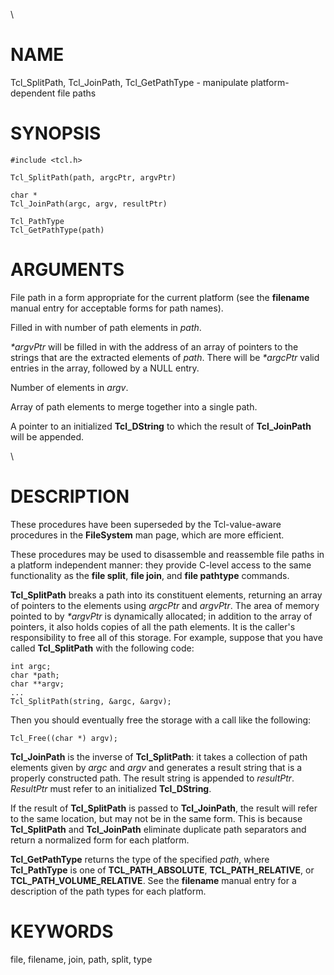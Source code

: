 \

# NAME

Tcl_SplitPath, Tcl_JoinPath, Tcl_GetPathType - manipulate
platform-dependent file paths

# SYNOPSIS

    #include <tcl.h>

    Tcl_SplitPath(path, argcPtr, argvPtr)

    char *
    Tcl_JoinPath(argc, argv, resultPtr)

    Tcl_PathType
    Tcl_GetPathType(path)

# ARGUMENTS

File path in a form appropriate for the current platform (see the
**filename** manual entry for acceptable forms for path names).

Filled in with number of path elements in *path*.

*\*argvPtr* will be filled in with the address of an array of pointers
to the strings that are the extracted elements of *path*. There will be
*\*argcPtr* valid entries in the array, followed by a NULL entry.

Number of elements in *argv*.

Array of path elements to merge together into a single path.

A pointer to an initialized **Tcl_DString** to which the result of
**Tcl_JoinPath** will be appended.

\

# DESCRIPTION

These procedures have been superseded by the Tcl-value-aware procedures
in the **FileSystem** man page, which are more efficient.

These procedures may be used to disassemble and reassemble file paths in
a platform independent manner: they provide C-level access to the same
functionality as the **file split**, **file join**, and **file
pathtype** commands.

**Tcl_SplitPath** breaks a path into its constituent elements, returning
an array of pointers to the elements using *argcPtr* and *argvPtr*. The
area of memory pointed to by *\*argvPtr* is dynamically allocated; in
addition to the array of pointers, it also holds copies of all the path
elements. It is the caller\'s responsibility to free all of this
storage. For example, suppose that you have called **Tcl_SplitPath**
with the following code:

    int argc;
    char *path;
    char **argv;
    ...
    Tcl_SplitPath(string, &argc, &argv);

Then you should eventually free the storage with a call like the
following:

    Tcl_Free((char *) argv);

**Tcl_JoinPath** is the inverse of **Tcl_SplitPath**: it takes a
collection of path elements given by *argc* and *argv* and generates a
result string that is a properly constructed path. The result string is
appended to *resultPtr*. *ResultPtr* must refer to an initialized
**Tcl_DString**.

If the result of **Tcl_SplitPath** is passed to **Tcl_JoinPath**, the
result will refer to the same location, but may not be in the same form.
This is because **Tcl_SplitPath** and **Tcl_JoinPath** eliminate
duplicate path separators and return a normalized form for each
platform.

**Tcl_GetPathType** returns the type of the specified *path*, where
**Tcl_PathType** is one of **TCL_PATH_ABSOLUTE**, **TCL_PATH_RELATIVE**,
or **TCL_PATH_VOLUME_RELATIVE**. See the **filename** manual entry for a
description of the path types for each platform.

# KEYWORDS

file, filename, join, path, split, type
